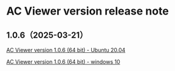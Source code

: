 # AC Viewer version release note



## 1.0.6（2025-03-21）

[AC Viewer version 1.0.6 (64 bit) - Ubuntu 20.04](https://cdn.robosense.cn/AC_wiki/AcViewer_Linux_x86_64_release_1.0.6.zip)



[AC Viewer version 1.0.6 (64 bit) - windows 10](https://cdn.robosense.cn/AC_wiki/AcViewer_Win_x86_64_release_1.0.6.zip)

